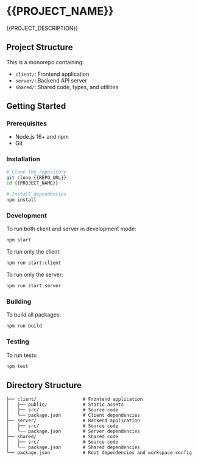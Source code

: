 # {{PROJECT_NAME}}

{{PROJECT_DESCRIPTION}}

## Project Structure

This is a monorepo containing:

- `client/`: Frontend application
- `server/`: Backend API server
- `shared/`: Shared code, types, and utilities

## Getting Started

### Prerequisites

- Node.js 16+ and npm
- Git

### Installation

```bash
# Clone the repository
git clone {{REPO_URL}}
cd {{PROJECT_NAME}}

# Install dependencies
npm install
```

### Development

To run both client and server in development mode:

```bash
npm start
```

To run only the client:

```bash
npm run start:client
```

To run only the server:

```bash
npm run start:server
```

### Building

To build all packages:

```bash
npm run build
```

### Testing

To run tests:

```bash
npm test
```

## Directory Structure

```
├── client/                 # Frontend application
│   ├── public/             # Static assets
│   ├── src/                # Source code
│   └── package.json        # Client dependencies
├── server/                 # Backend application
│   ├── src/                # Source code
│   └── package.json        # Server dependencies
├── shared/                 # Shared code
│   ├── src/                # Source code
│   └── package.json        # Shared dependencies
└── package.json            # Root dependencies and workspace config
```